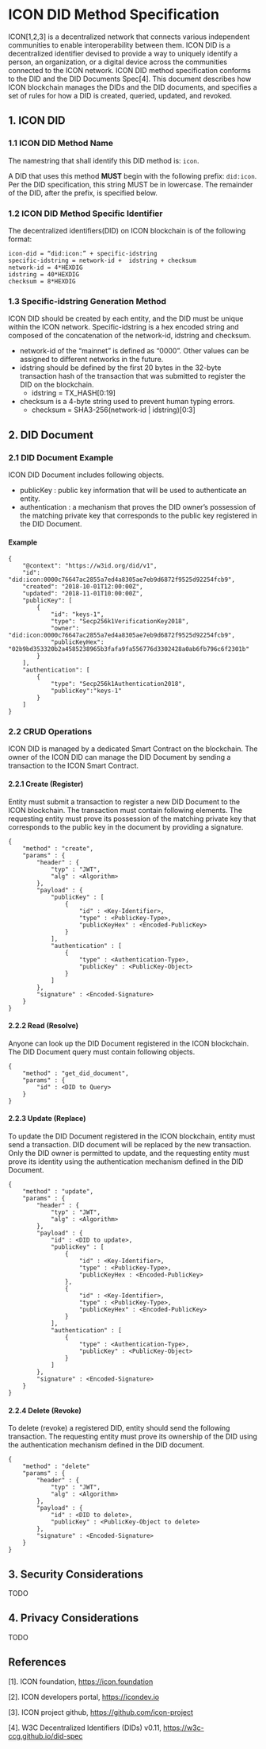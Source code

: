 # ICON DID Method Specification
ICON[1,2,3] is a decentralized network that connects various independent communities to enable interoperability between them. ICON DID is a decentralized identifier devised to provide a way to uniquely identify a person, an organization, or a digital device across the communities connected to the ICON network. ICON DID method specification conforms to the DID and the DID Documents Spec[4]. This document describes how ICON blockchain manages the DIDs and the DID documents, and specifies a set of rules for how a DID is created, queried, updated, and revoked.   

## 1. ICON DID

### 1.1 ICON DID Method Name
The namestring that shall identify this DID method is: `icon`.

A DID that uses this method **MUST** begin with the following prefix: `did:icon`. Per the DID specification, this string MUST be in lowercase. The remainder of the DID, after the prefix, is specified below.

### 1.2 ICON DID Method Specific Identifier
The decentralized identifiers(DID) on ICON blockchain is of the following format:

```
icon-did = “did:icon:” + specific-idstring
specific-idstring = network-id +  idstring + checksum
network-id = 4*HEXDIG
idstring = 40*HEXDIG
checksum = 8*HEXDIG
```

### 1.3 Specific-idstring Generation Method
ICON DID should be created by each entity, and the DID must be unique within the ICON network. Specific-idstring is a hex encoded string and composed of the concatenation of the network-id, idstring and checksum. 

* network-id of the “mainnet” is defined as “0000”. Other values can be assigned to different networks in the future.
* idstring should be defined by the first 20 bytes in the 32-byte transaction hash of the transaction that was submitted to register the DID on the blockchain.
    * idstring = TX_HASH\[0:19]
* checksum is a 4-byte string used to prevent human typing errors. 
    * checksum = SHA3-256(network-id | idstring)\[0:3]

## 2. DID Document

### 2.1 DID Document Example
ICON DID Document includes following objects.
* publicKey : public key information that will be used to authenticate an entity.
* authentication : a mechanism that proves the DID owner’s possession of the matching private key that corresponds to the public key registered in the DID Document.

#### Example
``` 
{
    "@context": "https://w3id.org/did/v1",
    "id": "did:icon:0000c76647ac2855a7ed4a8305ae7eb9d6872f9525d92254fcb9",
    "created": "2018-10-01T12:00:00Z",
    "updated": "2018-11-01T10:00:00Z",
    "publicKey": [
        {
            "id": "keys-1",
            "type": "Secp256k1VerificationKey2018",
            "owner": "did:icon:0000c76647ac2855a7ed4a8305ae7eb9d6872f9525d92254fcb9",
            "publicKeyHex": "02b9bd353320b2a4585238965b3fafa9fa556776d3302428a0ab6fb796c6f2301b"
        }
    ],
    "authentication": [
        {
            "type": "Secp256k1Authentication2018",
            "publicKey":"keys-1"
        }
    ]
}
```

### 2.2 CRUD Operations
ICON DID is managed by a dedicated Smart Contract on the blockchain. The owner of the ICON DID can manage the DID Document by sending a transaction to the ICON Smart Contract. 

#### 2.2.1 Create (Register)
Entity must submit a transaction to register a new DID Document to the ICON blockchain. The transaction must contain following elements. The requesting entity must prove its possession of the matching private key that corresponds to the public key in the document by providing a signature.  

``` 
{
    "method" : "create",
    "params" : {
        "header" : {
            "typ" : "JWT",
            "alg" : <Algorithm>
        },
        "payload" : {
            "publicKey" : [
                {
                    "id" : <Key-Identifier>,
                    "type" : <PublicKey-Type>,
                    "publicKeyHex" : <Encoded-PublicKey>
                }
            ],
            "authentication" : [
                {
                    "type" : <Authentication-Type>,
                    "publicKey" : <PublicKey-Object>
                }
            ]
        },
        "signature" : <Encoded-Signature>
    }
}
```

#### 2.2.2 Read (Resolve)
Anyone can look up the DID Document registered in the ICON blockchain. The DID Document query must contain following objects. 

```
{
    "method" : "get_did_document",
    "params" : {
        "id" : <DID to Query>
    }
}
```

#### 2.2.3 Update (Replace)
To update the DID Document registered in the ICON blockchain, entity must send a transaction. DID document will be replaced by the new transaction. Only the DID owner is permitted to update, and the requesting entity must prove its identity using the authentication mechanism defined in the DID Document.  

```
{
    "method" : "update",
    "params" : {
        "header" : {
            "typ" : "JWT",
            "alg" : <Algorithm>
        },
        "payload" : {
            "id" : <DID to update>,
            "publicKey" : [
                {
                    "id" : <Key-Identifier>,
                    "type" : <PublicKey-Type>,
                    "publicKeyHex : <Encoded-PublicKey>
                },
                {
                    "id" : <Key-Identifier>,
                    "type" : <PublicKey-Type>,
                    "publicKeyHex" : <Encoded-PublicKey>
                }
            ],
            "authentication" : [
                {
                    "type" : <Authentication-Type>,
                    "publicKey" : <PublicKey-Object>
                }
            ]
        },
        "signature" : <Encoded-Signature>
    }
}
```

#### 2.2.4 Delete (Revoke)
To delete (revoke) a registered DID, entity should send the following transaction. The requesting entity must prove its ownership of the DID using the authentication mechanism defined in the DID document.

```
{
    "method" : "delete"
    "params" : {
        "header" : {
            "typ" : "JWT",
            "alg" : <Algorithm>
        },
        "payload" : {
            "id" : <DID to delete>,
            "publicKey" : <PublicKey-Object to delete>
        },
        "signature" : <Encoded-Signature>
    }
}
```

## 3. Security Considerations
TODO

## 4. Privacy Considerations
TODO

## References
[1]. ICON foundation, https://icon.foundation

[2]. ICON developers portal, https://icondev.io

[3]. ICON project github, https://github.com/icon-project

[4]. W3C Decentralized Identifiers (DIDs) v0.11, https://w3c-ccg.github.io/did-spec
